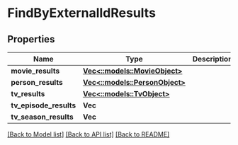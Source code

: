 # FindByExternalIdResults

## Properties

Name | Type | Description | Notes
------------ | ------------- | ------------- | -------------
**movie_results** | [**Vec<::models::MovieObject>**](movie-object.md) |  | [optional] 
**person_results** | [**Vec<::models::PersonObject>**](person-object.md) |  | [optional] 
**tv_results** | [**Vec<::models::TvObject>**](tv-object.md) |  | [optional] 
**tv_episode_results** | **Vec<String>** |  | [optional] 
**tv_season_results** | **Vec<String>** |  | [optional] 

[[Back to Model list]](../README.md#documentation-for-models) [[Back to API list]](../README.md#documentation-for-api-endpoints) [[Back to README]](../README.md)


